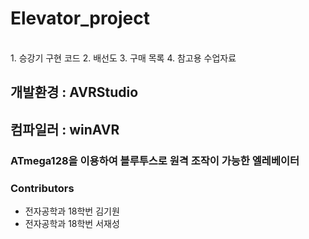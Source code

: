 # Elevator_project

<br>
1. 승강기 구현 코드
2. 배선도
3. 구매 목록
4. 참고용 수업자료
<br>

## 개발환경 : AVRStudio

## 컴파일러 : winAVR

### ATmega128을 이용하여 블루투스로 원격 조작이 가능한 엘레베이터



### Contributors

- 전자공학과 18학번 김기원
- 전자공학과 18학번 서재성
